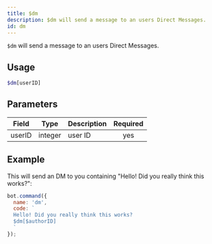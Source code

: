 ```yaml
---
title: $dm 
description: $dm will send a message to an users Direct Messages.
id: dm
---
```


`$dm` will send a message to an users Direct Messages.

## Usage

```php
$dm[userID]
```

## Parameters 


| Field  | Type    | Description | Required |
| ------ | ------- | ----------- |:--------:|
| userID | integer | user ID     |    yes   |


## Example

This will send an DM to you containing "Hello! Did you really think this works?":

```javascript
bot.command({
  name: 'dm',
  code: `
  Hello! Did you really think this works?
  $dm[$authorID]
  `
});
```